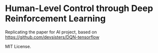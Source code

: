 # Human-Level Control through Deep Reinforcement Learning

Replicating the paper for AI project, based on https://github.com/devsisters/DQN-tensorflow

MIT License.
